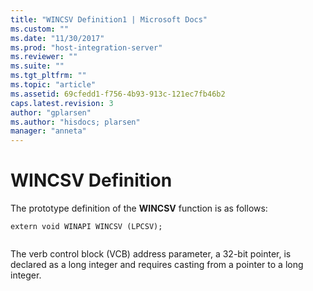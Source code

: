 ```yaml
---
title: "WINCSV Definition1 | Microsoft Docs"
ms.custom: ""
ms.date: "11/30/2017"
ms.prod: "host-integration-server"
ms.reviewer: ""
ms.suite: ""
ms.tgt_pltfrm: ""
ms.topic: "article"
ms.assetid: 69cfedd1-f756-4b93-913c-121ec7fb46b2
caps.latest.revision: 3
author: "gplarsen"
ms.author: "hisdocs; plarsen"
manager: "anneta"
---
```

# WINCSV Definition
The prototype definition of the **WINCSV** function is as follows:  
  
```  
extern void WINAPI WINCSV (LPCSV);  
  
```  
  
 The verb control block (VCB) address parameter, a 32-bit pointer, is declared as a long integer and requires casting from a pointer to a long integer.